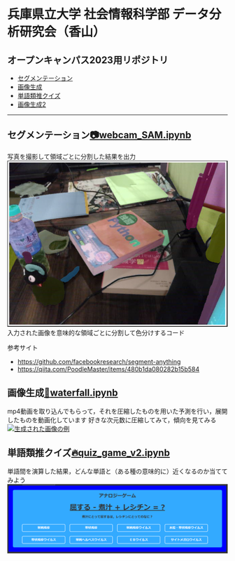 # 兵庫県立大学 社会情報科学部 データ分析研究会（香山）
## オープンキャンパス2023用リポジトリ

- [セグメンテーション](#section1)
- [画像生成](#section2)
- [単語類推クイズ](#section3)
- [画像生成2](#section4)
---
## セグメンテーション[:camera:webcam_SAM.ipynb](webcam_SAM.ipynb) <a name="section1"></a>
写真を撮影して領域ごとに分割した結果を出力<br>
![セグメンテーションの例](images/segmentation.png)
入力された画像を意味的な領域ごとに分割して色分けするコード

参考サイト
- https://github.com/facebookresearch/segment-anything
- https://qiita.com/PoodleMaster/items/480b1da080282b15b584

## 画像生成[:movie_camera:waterfall.ipynb](waterfall.ipynb)<a name="section2"></a>
mp4動画を取り込んでもらって，それを圧縮したものを用いた予測を行い，展開したものを動画化しています
好きな次元数に圧縮してみて，傾向を見てみる
[![生成された画像の例](https://i9.ytimg.com/vi_webp/sn7UdSm6QZI/mq2.webp?sqp=CIDXn6UG-oaymwEmCMACELQB8quKqQMa8AEB-AH-CYAC0AWKAgwIABABGGUgZShlMA8=&rs=AOn4CLCtsAsuNFOVrvSBQf5PhJHBAT1uhQ)](https://youtu.be/sn7UdSm6QZI)



## 単語類推クイズ[:fire:quiz_game_v2.ipynb](quiz_game_v2.ipynb)<a name="section3"></a>
単語間を演算した結果，どんな単語と（ある種の意味的に）近くなるのか当ててみよう
![アナロジークイズの画像](images/analogy.png)
